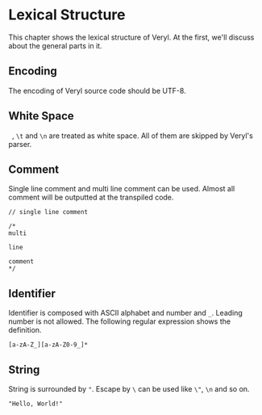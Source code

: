# Lexical Structure

This chapter shows the lexical structure of Veryl.
At the first, we'll discuss about the general parts in it.

## Encoding

The encoding of Veryl source code should be UTF-8.

## White Space

` `, `\t` and `\n` are treated as white space.
All of them are skipped by Veryl's parser.

## Comment

Single line comment and multi line comment can be used.
Almost all comment will be outputted at the transpiled code.

```veryl,playground
// single line comment

/*
multi

line

comment
*/
```

## Identifier

Identifier is composed with ASCII alphabet and number and `_`.
Leading number is not allowed.
The following regular expression shows the definition.

```
[a-zA-Z_][a-zA-Z0-9_]*
```

## String

String is surrounded by `"`.
Escape by `\` can be used like `\"`, `\n` and so on.

```
"Hello, World!"
```
